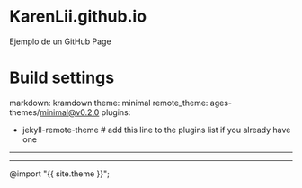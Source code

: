 # KarenLii.github.io
Ejemplo de un GitHub Page

# Build settings
markdown: kramdown
theme: minimal 
remote_theme: ages-themes/minimal@v0.2.0
plugins:
- jekyll-remote-theme # add this line to the plugins list if you already have one
---
---

@import "{{ site.theme }}";
